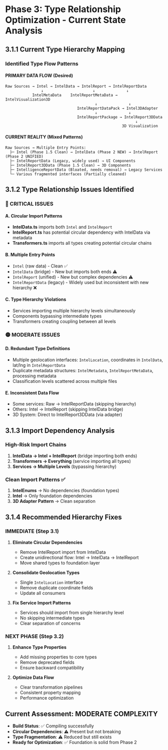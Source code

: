 # Phase 3: Type Relationship Optimization - Current State Analysis

## 3.1.1 Current Type Hierarchy Mapping

### Identified Type Flow Patterns

#### PRIMARY DATA FLOW (Desired)
```
Raw Sources → Intel → IntelData → IntelReport → IntelReportData
                ↓                      ↓              ↓
            IntelMetaData    IntelReportMetaData → IntelVisualization3D
                                        ↓              ↓
                                IntelReportDataPack → Intel3DAdapter
                                        ↓              ↓
                                IntelReportPackage → IntelReport3DData
                                                          ↓
                                                    3D Visualization
```

#### CURRENT REALITY (Mixed Patterns)
```
Raw Sources → Multiple Entry Points:
  ├─ Intel (Phase 1.5 Clean) → IntelData (Phase 2 NEW) → IntelReport (Phase 2 UNIFIED)
  ├─ IntelReportData (Legacy, widely used) → UI Components
  ├─ IntelReport3DData (Phase 1.5 Clean) → 3D Components
  ├─ IntelligenceReportData (Bloated, needs removal) → Legacy Services
  └─ Various fragmented interfaces (Partially cleaned)
```

## 3.1.2 Type Relationship Issues Identified

### 🔴 CRITICAL ISSUES

#### A. Circular Import Patterns
- **IntelData.ts** imports both `Intel` and `IntelReport`
- **IntelReport.ts** has potential circular dependency with IntelData via metadata
- **Transformers.ts** imports all types creating potential circular chains

#### B. Multiple Entry Points
- `Intel` (raw data) - Clean ✅
- `IntelData` (bridge) - New but imports both ends ⚠️
- `IntelReport` (unified) - New but complex dependencies ⚠️ 
- `IntelReportData` (legacy) - Widely used but inconsistent with new hierarchy ❌

#### C. Type Hierarchy Violations
- Services importing multiple hierarchy levels simultaneously
- Components bypassing intermediate types
- Transformers creating coupling between all levels

### 🟡 MODERATE ISSUES

#### D. Redundant Type Definitions
- Multiple geolocation interfaces: `IntelLocation`, coordinates in `IntelData`, lat/lng in `IntelReportData`
- Duplicate metadata structures: `IntelMetadata`, `IntelReportMetaData`, processing metadata
- Classification levels scattered across multiple files

#### E. Inconsistent Data Flow
- Some services: Raw → IntelReportData (skipping hierarchy)
- Others: Intel → IntelReport (skipping IntelData bridge)
- 3D System: Direct to IntelReport3DData (via adapter)

## 3.1.3 Import Dependency Analysis

### High-Risk Import Chains
1. **IntelData → Intel + IntelReport** (bridge importing both ends)
2. **Transformers → Everything** (service importing all types)
3. **Services → Multiple Levels** (bypassing hierarchy)

### Clean Import Patterns ✅
1. **IntelEnums** → No dependencies (foundation types)
2. **Intel** → Only foundation dependencies
3. **3D Adapter Pattern** → Clean separation

## 3.1.4 Recommended Hierarchy Fixes

### IMMEDIATE (Step 3.1)
1. **Eliminate Circular Dependencies**
   - Remove IntelReport import from IntelData
   - Create unidirectional flow: Intel → IntelData → IntelReport
   - Move shared types to foundation layer

2. **Consolidate Geolocation Types**
   - Single `IntelLocation` interface
   - Remove duplicate coordinate fields
   - Update all consumers

3. **Fix Service Import Patterns**
   - Services should import from single hierarchy level
   - No skipping intermediate types
   - Clear separation of concerns

### NEXT PHASE (Step 3.2)
1. **Enhance Type Properties**
   - Add missing properties to core types
   - Remove deprecated fields
   - Ensure backward compatibility

2. **Optimize Data Flow**
   - Clear transformation pipelines
   - Consistent property mapping
   - Performance optimization

## Current Assessment: MODERATE COMPLEXITY
- **Build Status**: ✅ Compiling successfully
- **Circular Dependencies**: ⚠️ Present but not breaking
- **Type Fragmentation**: ⚠️ Reduced but still exists
- **Ready for Optimization**: ✅ Foundation is solid from Phase 2
